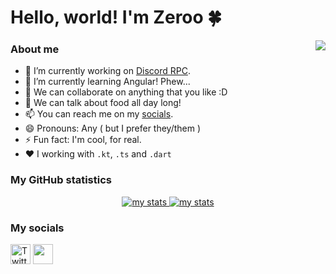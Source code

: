 <h1>Hello, world! I'm Zeroo 🍀</h1>
<img align="right" src="https://cdn.discordapp.com/emojis/980254975198363678.gif?size=128&quality=lossless"/>

### About me

- 🔭 I’m currently working on [Discord RPC](https://github.com/Zeroo28/discord_rpc).
- 🌱 I’m currently learning Angular! Phew...
- 👯 We can collaborate on anything that you like :D
- 💬 We can talk about food all day long!
- 📫 You can reach me on my [socials](#my_socials).
- 😄 Pronouns: Any ( but I prefer they/them )
- ⚡ Fun fact: I'm cool, for real.
- ❤️ I working with `.kt`, `.ts` and `.dart`

### My GitHub statistics

<p align="center">
  <a href="#">
    <img alt="my stats" src="https://github-readme-streak-stats.herokuapp.com?user=Zeroo28&theme=dracula&hide_border=true&date_format=M%20j%5B%2C%20Y%5D"/>
  </a>
  <a href="#">
    <img alt="my stats" src="https://github-readme-stats.vercel.app/api?username=Zeroo28&show_icons=true&theme=dracula&hide_border=true&count_private=true"/>
  </a>
</p>

### My socials

<a href="https://twitter.com/zeroolah"><img width="32px" alt="Twitter" title="Twitter" src="https://i.imgur.com/OXZM1L6.png"/></a>
<a href="https://discord.gg/srP9yaHrWs" alt="my discord server"><img width="32px" src="https://i.imgur.com/OViZO8J.png"/></a>
